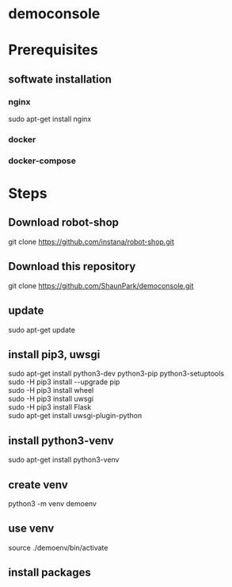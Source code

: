 # democonsole

# Prerequisites
## softwate installation
### nginx
sudo apt-get install nginx
### docker
### docker-compose

# Steps

## Download robot-shop
git clone https://github.com/instana/robot-shop.git

## Download this repository
git clone https://github.com/ShaunPark/democonsole.git

## update
sudo apt-get update

## install pip3, uwsgi
sudo apt-get install python3-dev python3-pip python3-setuptools
<br>sudo -H pip3 install --upgrade pip
<br>sudo -H pip3 install wheel
<br>sudo -H pip3 install uwsgi
<br>sudo -H pip3 install Flask
<br>sudo apt-get install uwsgi-plugin-python

## install python3-venv
sudo apt-get install python3-venv

## create venv
python3 -m venv demoenv

## use venv
source ./demoenv/bin/activate

## install packages



